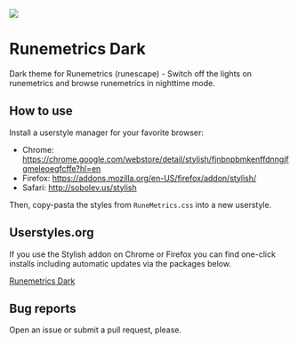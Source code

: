 ![](https://raw.githubusercontent.com/JourneyOver/Userstyles/gh-pages/images/runemetrics/runemetrics.preview.png)

# Runemetrics Dark

Dark theme for Runemetrics (runescape) - Switch off the lights on runemetrics and browse runemetrics in nighttime mode.

## How to use

Install a userstyle manager for your favorite browser:

-   Chrome: <https://chrome.google.com/webstore/detail/stylish/fjnbnpbmkenffdnngjfgmeleoegfcffe?hl=en>
-   Firefox: <https://addons.mozilla.org/en-US/firefox/addon/stylish/>
-   Safari: <http://sobolev.us/stylish>

Then, copy-pasta the styles from `RuneMetrics.css` into a new userstyle.

## Userstyles.org

If you use the Stylish addon on Chrome or Firefox you can find one-click installs including automatic updates via the packages below.

[Runemetrics Dark](https://userstyles.org/styles/128866/dark-runemetrics)

## Bug reports

Open an issue or submit a pull request, please.